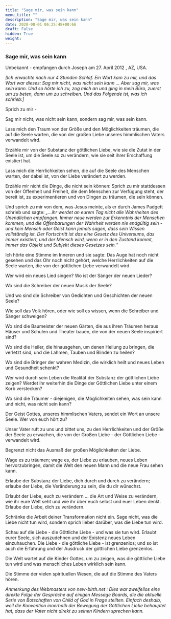 ```yaml
---
title: "Sage mir, was sein kann"
menu_title: ""
description: "Sage mir, was sein kann"
date: 2020-08-01 06:25:48+00:66
draft: False
hidden: True
weight:
---
```

### Sage mir, was sein kann

Unbekannt - empfangen durch Joseph am 27. April 2012 , AZ, USA.

*[Ich erwachte nach nur 4 Stunden Schlaf. Ein Wort kam zu mir, und das Wort war dieses: Sag mir nicht, was nicht sein kann ... Aber sag mir, was sein kann. Und so hörte ich zu, zog mich an und ging in mein Büro, zuerst um zu beten, dann um zu schreiben. Und das Folgende ist, was ich schrieb:]*

Sprich zu mir -

Sag mir nicht, was nicht sein kann, sondern sag mir, was sein kann.

Lass mich den Traum von der Größe und den Möglichkeiten träumen, die auf die Seele warten, die von der großen Liebe unseres himmlischen Vaters verwandelt wird.

Erzähle mir von der Substanz der göttlichen Liebe, wie sie die Zutat in der Seele ist, um die Seele so zu verändern, wie sie seit ihrer Erschaffung existiert hat.

Lass mich die Herrlichkeiten sehen, die auf die Seele des Menschen warten, der dabei ist, von der Liebe verändert zu werden.

Erzähle mir nicht die Dinge, die nicht sein können: Sprich zu mir stattdessen von der Offenheit und Freiheit, die dem Menschen zur Verfügung steht, der bereit ist, zu experimentieren und von Dingen zu träumen, die sein können.

Und sprich zu mir von dem, was Jesus meinte, als er durch James Padgett schrieb und sagte: *„...ihr werdet an eurem Tag nicht alle Wahrheiten des Unendlichen empfangen. Immer neue werden zur Erkenntnis der Menschen kommen, und die Offenbarungen der Wahrheit werden nie endgültig sein - und kein Mensch oder Geist kann jemals sagen, dass sein Wissen vollständig ist. Der Fortschritt ist das eine Gesetz des Universums, das immer existiert, und der Mensch wird, wenn er in den Zustand kommt, immer das Objekt und Subjekt dieses Gesetzes sein.“*

Ich hörte eine Stimme im Inneren und sie sagte: Das Auge hat noch nicht gesehen und das Ohr noch nicht gehört, welche Herrlichkeiten auf die Seele warten, die von der göttlichen Liebe verwandelt wird.

Wer wird ein neues Lied singen? Wo ist der Sänger der neuen Lieder?

Wo sind die Schreiber der neuen Musik der Seele?

Und wo sind die Schreiber von Gedichten und Geschichten der neuen Seele?

Wie soll das Volk hören, oder wie soll es wissen, wenn die Schreiber und Sänger schweigen?

Wo sind die Baumeister der neuen Gärten, die aus ihren Träumen heraus Häuser und Schulen und Theater bauen, die von der neuen Seele inspiriert sind?

Wo sind die Heiler, die hinausgehen, um denen Heilung zu bringen, die verletzt sind, und die Lahmen, Tauben und Blinden zu heilen?

Wo sind die Bringer der wahren Medizin, die wirklich heilt und neues Leben und Gesundheit schenkt?

Wer wird durch sein Leben die Realität der Substanz der göttlichen Liebe zeigen? Werdet ihr weiterhin die Dinge der Göttlichen Liebe unter einem Korb verstecken?

Wo sind die Träumer - diejenigen, die Möglichkeiten sehen, was sein kann und nicht, was nicht sein kann?

Der Geist Gottes, unseres himmlischen Vaters, sendet ein Wort an unsere Seele. Wer von euch hört zu?

Unser Vater ruft zu uns und bittet uns, zu den Herrlichkeiten und der Größe der Seele zu erwachen, die von der Großen Liebe - der Göttlichen Liebe - verwandelt wird.

Begrenzt nicht das Ausmaß der großen Möglichkeiten der Liebe.

Wage es zu träumen; wage es, der Liebe zu erlauben, neues Leben hervorzubringen, damit die Welt den neuen Mann und die neue Frau sehen kann.

Erlaube der Substanz der Liebe, dich durch und durch zu verändern; erlaube der Liebe, die Veränderung zu sein, die du dir wünschst.

Erlaubt der Liebe, euch zu verändern ... die Art und Weise zu verändern, wie ihr eure Welt seht und wie ihr über euch selbst und euer Leben denkt. Erlaube der Liebe, dich zu verändern.

Schränke die Arbeit deiner Transformation nicht ein. Sage nicht, was die Liebe nicht tun wird, sondern sprich lieber darüber, was die Liebe tun wird.

Schau auf die Liebe - die Göttliche Liebe - und was sie tun wird. Erlaubt eurer Seele, sich auszudehnen und der Existenz neues Leben einzuhauchen. Die Liebe - die göttliche Liebe - ist grenzenlos; und so ist auch die Erfahrung und der Ausdruck der göttlichen Liebe grenzenlos.

Die Welt wartet auf die Kinder Gottes, um zu zeigen, was die göttliche Liebe tun wird und was menschliches Leben wirklich sein kann.

Die Stimme der vielen spirituellen Wesen, die auf die Stimme des Vaters hören.

*Anmerkung des Webmasters von new-birth.net : Dies war zweifellos eine direkte Folge der Gespräche auf einigen Message Boards, die die aktuelle Serie von Botschaften von Child of God in Frage stellten. Einfach deshalb, weil die Konvention innerhalb der Bewegung der Göttlichen Liebe behauptet hat, dass der Vater nicht direkt zu seinen Kindern sprechen kann.*

